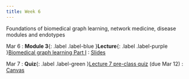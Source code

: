 ```yaml
---
title: Week 6
---
```


Foundations of biomedical graph learning, network medicine, disease modules and endotypes

Mar 6
: **Module 3**{: .label .label-blue }**Lecture**{: .label .label-purple }[Biomedical graph learning Part I](#)
  : [Slides](#)

Mar 7
: **Quiz**{: .label .label-green }[Lecture 7 pre-class quiz](#) (due Mar 12)
  : [Canvas](https://canvas.harvard.edu/courses/117878)
